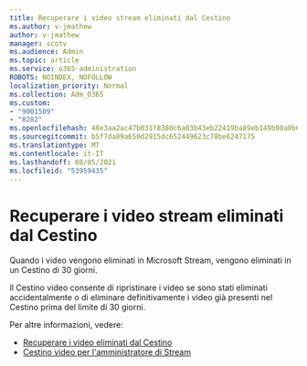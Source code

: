 ```yaml
---
title: Recuperare i video stream eliminati dal Cestino
ms.author: v-jmathew
author: v-jmathew
manager: scotv
ms.audience: Admin
ms.topic: article
ms.service: o365-administration
ROBOTS: NOINDEX, NOFOLLOW
localization_priority: Normal
ms.collection: Adm_O365
ms.custom:
- "9001509"
- "8282"
ms.openlocfilehash: 48e3aa2ac47b031f8380c6a03b43eb22419ba89eb149b98a0b63b71f3713ca0c
ms.sourcegitcommit: b5f7da89a650d2915dc652449623c78be6247175
ms.translationtype: MT
ms.contentlocale: it-IT
ms.lasthandoff: 08/05/2021
ms.locfileid: "53959435"
---
```

# <a name="recover-your-deleted-stream-videos-from-the-recycle-bin"></a>Recuperare i video stream eliminati dal Cestino

Quando i video vengono eliminati in Microsoft Stream, vengono eliminati in un Cestino di 30 giorni.

Il Cestino video consente di ripristinare i video se sono stati eliminati accidentalmente o di eliminare definitivamente i video già presenti nel Cestino prima del limite di 30 giorni.

Per altre informazioni, vedere:

- [Recuperare i video eliminati dal Cestino](https://docs.microsoft.com/stream/portal-my-recycle-bin)
- [Cestino video per l'amministratore di Stream](https://docs.microsoft.com/stream/admin-recycle-bin)
